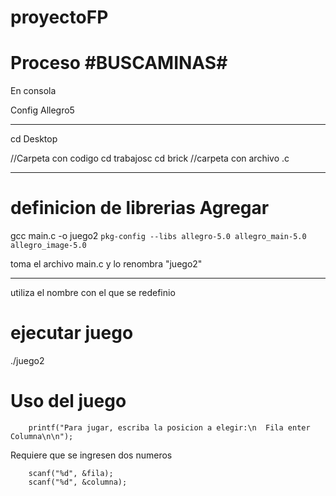 proyectoFP
==========
Proceso  #BUSCAMINAS#
=======
En consola

Config
Allegro5

--------------------
cd Desktop 

//Carpeta con codigo
cd trabajosc
cd brick 
//carpeta con archivo .c

-----------------------
definicion de librerias
Agregar
=======================
gcc main.c -o juego2 `pkg-config --libs allegro-5.0 allegro_main-5.0 allegro_image-5.0`

toma el archivo main.c y lo renombra "juego2"

-----------------------
utiliza el nombre con el que se redefinio

ejecutar juego
=======================
./juego2


Uso del juego
=======================

        printf("Para jugar, escriba la posicion a elegir:\n  Fila enter Columna\n\n");

Requiere que se ingresen dos numeros 

        scanf("%d", &fila);
        scanf("%d", &columna);

